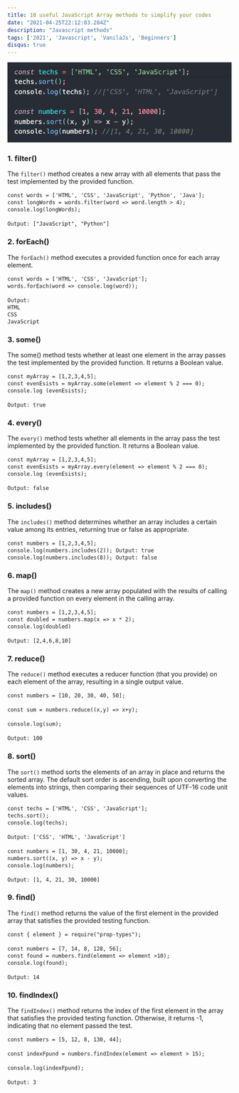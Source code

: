 ```yaml
---
title: 10 useful JavaScript Array methods to simplify your codes
date: "2021-04-25T22:12:03.284Z"
description: "Javascript methods"
tags: ['2021', 'Javascript', 'VanilaJs', 'Beginners']
disqus: true
---
```


![code snippet](./test.png)

### 1. filter()

The `filter()` method creates a new array with all elements that pass the test implemented by the provided function.

```
const words = ['HTML', 'CSS', 'JavaScript', 'Python', 'Java'];
const longWords = words.filter(word => word.length > 4);
console.log(longWords); 

Output: ["JavaScript", "Python"]
```

### 2. forEach()

The `forEach()` method executes a provided function once for each array element.

```
const words = ['HTML', 'CSS', 'JavaScript'];
words.forEach(word => console.log(word));

Output:
HTML
CSS
JavaScript
```

### 3. some()

The some() method tests whether at least one element in the array passes the test implemented by the provided function. It returns a Boolean value.

```
const myArray = [1,2,3,4,5];
const evenEsists = myArray.some(element => element % 2 === 0);
console.log (evenEsists); 

Output: true
```

### 4. every()

The `every()` method tests whether all elements in the array pass the test implemented by the provided function. It returns a Boolean value.

```
const myArray = [1,2,3,4,5];
const evenEsists = myArray.every(element => element % 2 === 0);
console.log (evenEsists); 

Output: false
```
### 5. includes()

The `includes()` method determines whether an array includes a certain value among its entries, returning true or false as appropriate.

```
const numbers = [1,2,3,4,5];
console.log(numbers.includes(2)); Output: true
console.log(numbers.includes(8)); Output: false
```

### 6. map()

The `map()` method creates a new array populated with the results of calling a provided function on every element in the calling array.

```
const numbers = [1,2,3,4,5];
const doubled = numbers.map(x => x * 2);
console.log(doubled) 

Output: [2,4,6,8,10]
```

### 7. reduce()

The `reduce()` method executes a reducer function (that you provide) on each element of the array, resulting in a single output value.

```
const numbers = [10, 20, 30, 40, 50];

const sum = numbers.reduce((x,y) => x+y);

console.log(sum); 

Output: 100
```

### 8. sort()

The `sort()` method sorts the elements of an array in place and returns the sorted array. The default sort order is ascending, built upon converting the elements into strings, then comparing their sequences of UTF-16 code unit values.

```
const techs = ['HTML', 'CSS', 'JavaScript'];
techs.sort();
console.log(techs); 

Output: ['CSS', 'HTML', 'JavaScript']

const numbers = [1, 30, 4, 21, 10000];
numbers.sort((x, y) => x - y);
console.log(numbers); 

Output: [1, 4, 21, 30, 10000]
```

### 9. find()

The `find()` method returns the value of the first element in the provided array that satisfies the provided testing function.

```
const { element } = require("prop-types");

const numbers = [7, 14, 8, 128, 56];
const found = numbers.find(element => element >10);
console.log(found); 

Output: 14
```

### 10. findIndex()

The `findIndex()` method returns the index of the first element in the array that satisfies the provided testing function. Otherwise, it returns -1, indicating that no element passed the test.

```
const numbers = [5, 12, 8, 130, 44];

const indexFpund = numbers.findIndex(element => element > 15);

console.log(indexFpund); 

Output: 3
```